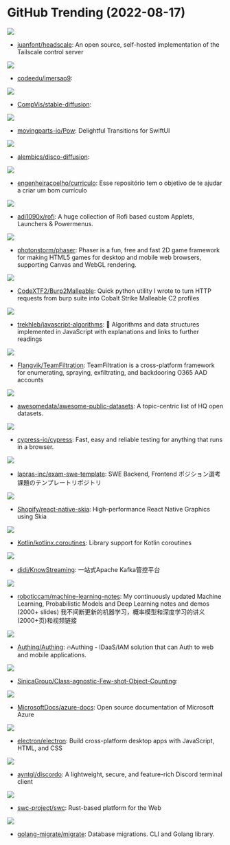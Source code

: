 # GitHub Trending (2022-08-17)

![](https://img.shields.io/badge/Go-New%20161-green?style=flat-square&logo=appveyor)
- [juanfont/headscale](https://github.com/juanfont/headscale): An open source, self-hosted implementation of the Tailscale control server

![](https://img.shields.io/badge/TypeScript-New%2026-green?style=flat-square&logo=appveyor)
- [codeedu/imersao9](https://github.com/codeedu/imersao9): 

![](https://img.shields.io/badge/Jupyter%20Notebook-New%201-green?style=flat-square&logo=appveyor)
- [CompVis/stable-diffusion](https://github.com/CompVis/stable-diffusion): 

![](https://img.shields.io/badge/Swift-New%2076-green?style=flat-square&logo=appveyor)
- [movingparts-io/Pow](https://github.com/movingparts-io/Pow): Delightful Transitions for SwiftUI

![](https://img.shields.io/badge/Jupyter%20Notebook-New%2037-green?style=flat-square&logo=appveyor)
- [alembics/disco-diffusion](https://github.com/alembics/disco-diffusion): 

![](https://img.shields.io/badge/none-New%2065-green?style=flat-square&logo=appveyor)
- [engenheiracoelho/curriculo](https://github.com/engenheiracoelho/curriculo): Esse repositório tem o objetivo de te ajudar a criar um bom currículo

![](https://img.shields.io/badge/Shell-New%2034-green?style=flat-square&logo=appveyor)
- [adi1090x/rofi](https://github.com/adi1090x/rofi): A huge collection of Rofi based custom Applets, Launchers & Powermenus.

![](https://img.shields.io/badge/JavaScript-New%2031-green?style=flat-square&logo=appveyor)
- [photonstorm/phaser](https://github.com/photonstorm/phaser): Phaser is a fun, free and fast 2D game framework for making HTML5 games for desktop and mobile web browsers, supporting Canvas and WebGL rendering.

![](https://img.shields.io/badge/Python-New%2019-green?style=flat-square&logo=appveyor)
- [CodeXTF2/Burp2Malleable](https://github.com/CodeXTF2/Burp2Malleable): Quick python utility I wrote to turn HTTP requests from burp suite into Cobalt Strike Malleable C2 profiles

![](https://img.shields.io/badge/JavaScript-New%20276-green?style=flat-square&logo=appveyor)
- [trekhleb/javascript-algorithms](https://github.com/trekhleb/javascript-algorithms): 📝 Algorithms and data structures implemented in JavaScript with explanations and links to further readings

![](https://img.shields.io/badge/C%23-New%2050-green?style=flat-square&logo=appveyor)
- [Flangvik/TeamFiltration](https://github.com/Flangvik/TeamFiltration): TeamFiltration is a cross-platform framework for enumerating, spraying, exfiltrating, and backdooring O365 AAD accounts

![](https://img.shields.io/badge/none-New%20131-green?style=flat-square&logo=appveyor)
- [awesomedata/awesome-public-datasets](https://github.com/awesomedata/awesome-public-datasets): A topic-centric list of HQ open datasets.

![](https://img.shields.io/badge/JavaScript-New%2028-green?style=flat-square&logo=appveyor)
- [cypress-io/cypress](https://github.com/cypress-io/cypress): Fast, easy and reliable testing for anything that runs in a browser.

![](https://img.shields.io/badge/HTML-New%203-green?style=flat-square&logo=appveyor)
- [lapras-inc/exam-swe-template](https://github.com/lapras-inc/exam-swe-template): SWE Backend, Frontend ポジション選考課題のテンプレートリポジトリ

![](https://img.shields.io/badge/TypeScript-New%2029-green?style=flat-square&logo=appveyor)
- [Shopify/react-native-skia](https://github.com/Shopify/react-native-skia): High-performance React Native Graphics using Skia

![](https://img.shields.io/badge/Kotlin-New%203-green?style=flat-square&logo=appveyor)
- [Kotlin/kotlinx.coroutines](https://github.com/Kotlin/kotlinx.coroutines): Library support for Kotlin coroutines

![](https://img.shields.io/badge/Java-New%208-green?style=flat-square&logo=appveyor)
- [didi/KnowStreaming](https://github.com/didi/KnowStreaming): 一站式Apache Kafka管控平台

![](https://img.shields.io/badge/Jupyter%20Notebook-New%2040-green?style=flat-square&logo=appveyor)
- [roboticcam/machine-learning-notes](https://github.com/roboticcam/machine-learning-notes): My continuously updated Machine Learning, Probabilistic Models and Deep Learning notes and demos (2000+ slides) 我不间断更新的机器学习，概率模型和深度学习的讲义(2000+页)和视频链接

![](https://img.shields.io/badge/none-New%20103-green?style=flat-square&logo=appveyor)
- [Authing/Authing](https://github.com/Authing/Authing): 🔥Authing - IDaaS/IAM solution that can Auth to web and mobile applications.

![](https://img.shields.io/badge/Python-New%2011-green?style=flat-square&logo=appveyor)
- [SinicaGroup/Class-agnostic-Few-shot-Object-Counting](https://github.com/SinicaGroup/Class-agnostic-Few-shot-Object-Counting): 

![](https://img.shields.io/badge/PowerShell-New%206-green?style=flat-square&logo=appveyor)
- [MicrosoftDocs/azure-docs](https://github.com/MicrosoftDocs/azure-docs): Open source documentation of Microsoft Azure

![](https://img.shields.io/badge/C%2B%2B-New%2025-green?style=flat-square&logo=appveyor)
- [electron/electron](https://github.com/electron/electron): Build cross-platform desktop apps with JavaScript, HTML, and CSS

![](https://img.shields.io/badge/Go-New%2077-green?style=flat-square&logo=appveyor)
- [ayntgl/discordo](https://github.com/ayntgl/discordo): A lightweight, secure, and feature-rich Discord terminal client

![](https://img.shields.io/badge/Rust-New%2025-green?style=flat-square&logo=appveyor)
- [swc-project/swc](https://github.com/swc-project/swc): Rust-based platform for the Web

![](https://img.shields.io/badge/Go-New%206-green?style=flat-square&logo=appveyor)
- [golang-migrate/migrate](https://github.com/golang-migrate/migrate): Database migrations. CLI and Golang library.

